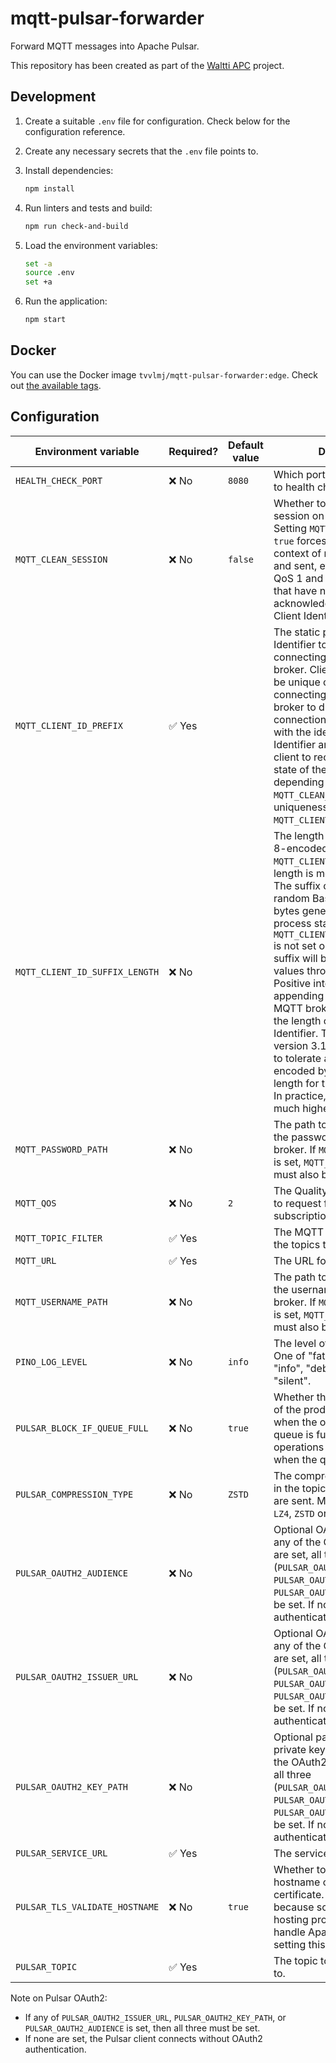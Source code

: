 # mqtt-pulsar-forwarder

Forward MQTT messages into Apache Pulsar.

This repository has been created as part of the [Waltti APC](https://github.com/tvv-lippu-ja-maksujarjestelma-oy/waltti-apc) project.

## Development

1. Create a suitable `.env` file for configuration.
   Check below for the configuration reference.
1. Create any necessary secrets that the `.env` file points to.
1. Install dependencies:

   ```sh
   npm install
   ```

1. Run linters and tests and build:

   ```sh
   npm run check-and-build
   ```

1. Load the environment variables:

   ```sh
   set -a
   source .env
   set +a
   ```

1. Run the application:

   ```sh
   npm start
   ```

## Docker

You can use the Docker image `tvvlmj/mqtt-pulsar-forwarder:edge`.
Check out [the available tags](https://hub.docker.com/r/tvvlmj/mqtt-pulsar-forwarder/tags).

## Configuration

| Environment variable           | Required? | Default value | Description                                                                                                                                                                                                                                                                                                                                                                                                                                                                                                                                                                                                                                                             |
| ------------------------------ | --------- | ------------- | ----------------------------------------------------------------------------------------------------------------------------------------------------------------------------------------------------------------------------------------------------------------------------------------------------------------------------------------------------------------------------------------------------------------------------------------------------------------------------------------------------------------------------------------------------------------------------------------------------------------------------------------------------------------------- |
| `HEALTH_CHECK_PORT`            | ❌ No     | `8080`        | Which port to use to respond to health checks.                                                                                                                                                                                                                                                                                                                                                                                                                                                                                                                                                                                                                          |
| `MQTT_CLEAN_SESSION`           | ❌ No     | `false`       | Whether to clean the MQTT session on (re)connect. Setting `MQTT_CLEAN_SESSION` to `true` forces forgetting the context of messages received and sent, effectively dropping QoS 1 and QoS 2 messages that have not been acknowledged. Specific to Client Identifier.                                                                                                                                                                                                                                                                                                                                                                                                     |
| `MQTT_CLIENT_ID_PREFIX`        | ✅ Yes    |               | The static part of the Client Identifier to use when connecting to the MQTT broker. Client Identifier must be unique on the broker or connecting will cause the broker to drop the existing connection of the other client with the identical Client Identifier and will cause this client to receive the uncleaned state of the other client, depending on the value of `MQTT_CLEAN_SESSION`. For uniqueness per instance, use `MQTT_CLIENT_ID_SUFFIX_LENGTH`.                                                                                                                                                                                                         |
| `MQTT_CLIENT_ID_SUFFIX_LENGTH` | ❌ No     |               | The length of a random UTF-8-encoded suffix to append to `MQTT_CLIENT_ID_PREFIX`. The length is measured in bytes. The suffix content will be random Base64-encoded bytes generated when the process starts. If `MQTT_CLIENT_ID_SUFFIX_LENGTH` is not set or its value is `0`, no suffix will be added. Negative values throw an exception. Positive integers will lead to appending that many bytes. MQTT brokers have limits on the length of the total Client Identifier. The MQTT standard version 3.1.1 requires brokers to tolerate at least 23 UTF-8-encoded bytes in total as the length for the Client Identifier. In practice, the size limit is much higher. |
| `MQTT_PASSWORD_PATH`           | ❌ No     |               | The path to the file containing the password to the MQTT broker. If `MQTT_USERNAME_PATH` is set, `MQTT_PASSWORD_PATH` must also be set.                                                                                                                                                                                                                                                                                                                                                                                                                                                                                                                                 |
| `MQTT_QOS`                     | ❌ No     | `2`           | The Quality of Service (QoS) to request for the MQTT subscription. Either `0`, `1` or `2`.                                                                                                                                                                                                                                                                                                                                                                                                                                                                                                                                                                              |
| `MQTT_TOPIC_FILTER`            | ✅ Yes    |               | The MQTT topic filter to match the topics to subscribe to.                                                                                                                                                                                                                                                                                                                                                                                                                                                                                                                                                                                                              |
| `MQTT_URL`                     | ✅ Yes    |               | The URL for the MQTT broker.                                                                                                                                                                                                                                                                                                                                                                                                                                                                                                                                                                                                                                            |
| `MQTT_USERNAME_PATH`           | ❌ No     |               | The path to the file containing the username to the MQTT broker. If `MQTT_PASSWORD_PATH` is set, `MQTT_USERNAME_PATH` must also be set.                                                                                                                                                                                                                                                                                                                                                                                                                                                                                                                                 |
| `PINO_LOG_LEVEL`               | ❌ No     | `info`        | The level of logging to use. One of "fatal", "error", "warn", "info", "debug", "trace" or "silent".                                                                                                                                                                                                                                                                                                                                                                                                                                                                                                                                                                     |
| `PULSAR_BLOCK_IF_QUEUE_FULL`   | ❌ No     | `true`        | Whether the send operations of the producer should block when the outgoing message queue is full. If false, send operations will immediately fail when the queue is full.                                                                                                                                                                                                                                                                                                                                                                                                                                                                                               |
| `PULSAR_COMPRESSION_TYPE`      | ❌ No     | `ZSTD`        | The compression type to use in the topic where messages are sent. Must be one of `Zlib`, `LZ4`, `ZSTD` or `SNAPPY`.                                                                                                                                                                                                                                                                                                                                                                                                                                                                                                                                                     |
| `PULSAR_OAUTH2_AUDIENCE`       | ❌ No     |               | Optional OAuth2 audience. If any of the OAuth2 variables are set, all three (`PULSAR_OAUTH2_ISSUER_URL`, `PULSAR_OAUTH2_KEY_PATH`, `PULSAR_OAUTH2_AUDIENCE`) must be set. If none are set, Pulsar authentication is disabled.                                                                                                                                                                                                                                                                                                                                                                                                                                           |
| `PULSAR_OAUTH2_ISSUER_URL`     | ❌ No     |               | Optional OAuth2 issuer URL. If any of the OAuth2 variables are set, all three (`PULSAR_OAUTH2_ISSUER_URL`, `PULSAR_OAUTH2_KEY_PATH`, `PULSAR_OAUTH2_AUDIENCE`) must be set. If none are set, Pulsar authentication is disabled.                                                                                                                                                                                                                                                                                                                                                                                                                                         |
| `PULSAR_OAUTH2_KEY_PATH`       | ❌ No     |               | Optional path to the OAuth2 private key JSON file. If any of the OAuth2 variables are set, all three (`PULSAR_OAUTH2_ISSUER_URL`, `PULSAR_OAUTH2_KEY_PATH`, `PULSAR_OAUTH2_AUDIENCE`) must be set. If none are set, Pulsar authentication is disabled.                                                                                                                                                                                                                                                                                                                                                                                                                  |
| `PULSAR_SERVICE_URL`           | ✅ Yes    |               | The service URL.                                                                                                                                                                                                                                                                                                                                                                                                                                                                                                                                                                                                                                                        |
| `PULSAR_TLS_VALIDATE_HOSTNAME` | ❌ No     | `true`        | Whether to validate the hostname on its TLS certificate. This option exists because some Apache Pulsar hosting providers cannot handle Apache Pulsar clients setting this to `true`.                                                                                                                                                                                                                                                                                                                                                                                                                                                                                    |
| `PULSAR_TOPIC`                 | ✅ Yes    |               | The topic to send messages to.                                                                                                                                                                                                                                                                                                                                                                                                                                                                                                                                                                                                                                          |

Note on Pulsar OAuth2:

- If any of `PULSAR_OAUTH2_ISSUER_URL`, `PULSAR_OAUTH2_KEY_PATH`, or `PULSAR_OAUTH2_AUDIENCE` is set, then all three must be set.
- If none are set, the Pulsar client connects without OAuth2 authentication.
